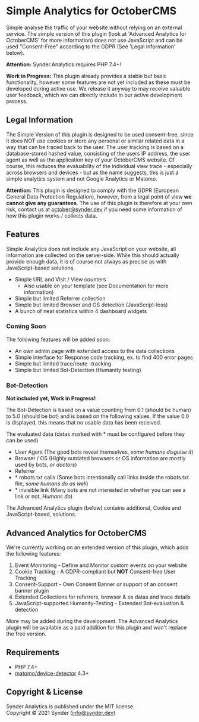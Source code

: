 Simple Analytics for OctoberCMS
===============================

Simple analyse the traffic of your website without relying on an external service. The simple 
version of this plugin (look at 'Advanced Analytics for OctoberCMS' for more information) does not 
use JavaScript and can be used "Consent-Free" according to the GDPR (See 'Legal Information' below).

**Attention:** Synder.Analytics requires PHP 7.4+!

**Work in Progress:** This plugin already provides a stable but basic functionality, however some 
features are not yet included as these must be developed during active use. We release it anyway to 
may receive valuable user feedback, which we can directly include in our active development process.


Legal Information
-----------------

The Simple Version of this plugin is designed to be used consent-free, since it does NOT use 
cookies or store any personal or similar related data in a way that can be traced back to the user. 
The user tracking is based on a database-stored hashed value, consisting of the users IP address, 
the user agent as well as the application key of your OctoberCMS website. Of course, this reduces 
the evaluability of the individual view trace - especially across browsers and devices - but as the 
name suggests, this is just a simple analytics system and not Google Analytics or Matomo. 

**Attention:** This plugin is designed to comply with the GDPR (European General Data Protection 
Regulation), however, from a legal point of view **we cannot give any guarantees**. The use of this 
plugin is therefore at your own risk, contact us at october@synder.dev if you need some information 
of how this plugin works / collects data.


Features
--------

Simple Analytics does not include any JavaScript on your website, all information are collected on 
the server-side. While this should actually provide enough data, it is of course not always as 
precise as with JavaScript-based solutions. 

-   Simple URL and Visit / View counters
    -   Also usable on your template (see Documentation for more information)
-   Simple but limited Referrer collection
-   Simple but limited Browser and OS detection (JavaScript-less)
-   A bunch of neat statistics within 4 dashboard widgets


### Coming Soon

The following features will be added soon:

-   An own admin page with extended access to the data collections
-   Simple interface for Response code tracking, ex. to find 400 error pages 
-   Simple but limited trace/route -tracking
-   Simple but limited Bot-Detection (Humanity testing)


### Bot-Detection

**Not included yet, Work in Progress!**

The Bot-Detection is based on a value counting from 0.1 (should be human) to 5.0 (should be bot) 
and is based on the following values. If the value 0.0 is displayed, this means that no usable data 
has been received.

The evaluated data (datas marked with * must be configured before they can be used)

-   User Agent (The good bots reveal themselves, _some humans disguise it_)
-   Browser / OS (Highly outdated browsers or OS information are mostly used by bots, _or doctors_)
-	Referrer
-   \* robots.txt calls (Some bots intentionally call links inside the robots.txt file, _some humans do as well_)
-   \* invisible link (Many bots are not interested in whether you can see a link or not, _Humans do_)

The Advanced Analytics plugin (below) contains additional, Cookie and JavaScript-based, solutions.


Advanced Analytics for OctoberCMS
---------------------------------

We're currently working on an extended version of this plugin, which adds the following features:

1.  Event Monitoring - Define and Monitor custom events on your website
2.  Cookie Tracking - A GDPR-compliant but **NOT** Consent-free User Tracking
3.  Consent-Support - Own Consent Banner _or_ support of an consent banner plugin
4.  Extended Collections for referrers, browser & os datas and trace details
5.  JavaScript-supported Humanity-Testing - Extended Bot-evaluation & detection

More may be added during the development. The Advanced Analytics plugin will be available as a paid 
addition for this plugin and won't replace the free version.


Requirements
------------

-   PHP 7.4+
-   [matomo/device-detector](https://github.com/matomo-org/device-detector) 4.3+


Copyright & License
-------------------

Synder.Analytics is published under the MIT license.<br />
Copyright © 2021 Synder (info@synder.dev)
